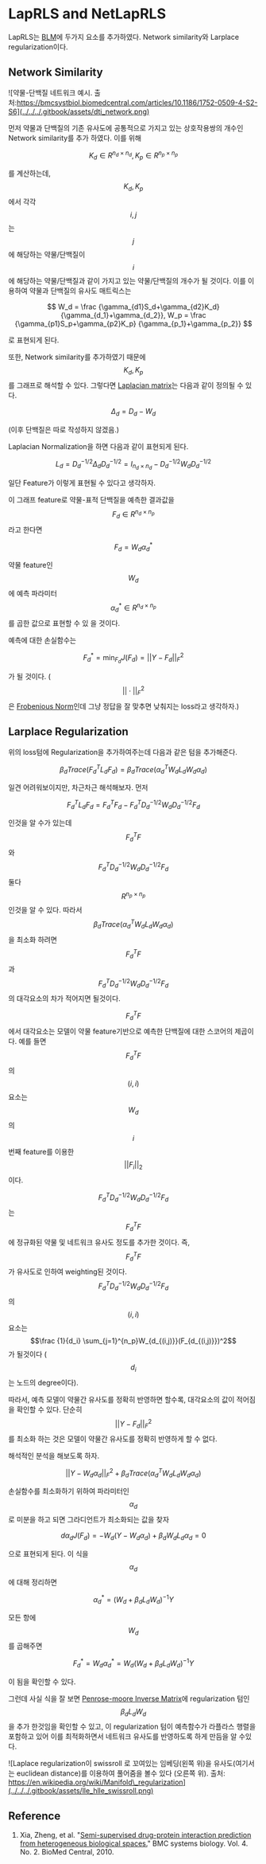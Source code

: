 # LapRLS and NetLapRLS

LapRLS는 [BLM](./)에 두가지 요소를 추가하였다. Network similarity와 Larplace regularization이다.

## Network Similarity

![&#xC57D;&#xBB3C;-&#xB2E8;&#xBC31;&#xC9C8; &#xB124;&#xD2B8;&#xC6CC;&#xD06C; &#xC608;&#xC2DC;. &#xCD9C;&#xCC98;:https://bmcsystbiol.biomedcentral.com/articles/10.1186/1752-0509-4-S2-S6](../../../.gitbook/assets/dti_network.png)

먼저 약물과 단백질의 기존 유사도에 공통적으로 가지고 있는 상호작용쌍의 개수인 Network similarity를 추가 하였다. 이를 위해

$$
K_d \in R^{n_d\times n_d}, K_p \in R^{n_p\times n_p}
$$

를 계산하는데, $$K_d, K_p $$ 에서 각각 $$i,j$$ 는 $$j$$에 해당하는 약물/단백질이 $$i$$ 에 해당하는 약물/단백질과 같이 가지고 있는 약물/단백질의 개수가 될 것이다. 이를 이용하여 약물과 단백질의 유사도 매트릭스는

$$
W_d = \frac {\gamma_{d1}S_d+\gamma_{d2}K_d} {\gamma_{d_1}+\gamma_{d_2}},
W_p = \frac {\gamma_{p1}S_p+\gamma_{p2}K_p} {\gamma_{p_1}+\gamma_{p_2}}
$$

로 표현되게 된다.

또한, Network similarity를 추가하였기 때문에 $$K_d, K_p$$ 를 그래프로 해석할 수 있다. 그렇다면 [Laplacian matrix](https://en.wikipedia.org/wiki/Laplacian_matrix)는 다음과 같이 정의될 수 있다.

$$
\Delta_d =D_d-W_d
$$

\(이후 단백질은 따로 작성하지 않겠음.\)

Laplacian Normalization을 하면 다음과 같이 표현되게 된다.

$$
L_d = D_d^{-1/2}\Delta_d D_d^{-1/2}=I_{n_d\times n_d}-D_d^{-1/2}W_d D_d^{-1/2}
$$

일단 Feature가 이렇게 표현될 수 있다고 생각하자.

이 그래프 feature로 약물-표적 단백질을 예측한 결과값을 $$F_d \in R^{n_d\times n_p}$$라고 한다면

$$
F_d=W_d\alpha_d^*
$$

약물 feature인$$W_d$$에 예측 파라미터 $$\alpha_d^*\in R^{n_d\times n_p}$$를 곱한 값으로 표현할 수 있 을 것이다.

예측에 대한 손실함수는

$$
F_d^*=\min_{F_d} J(F_d) = ||Y-F_d||^2_F
$$

가 될 것이다. \( $$||\cdot ||_F^2$$ 은 [Frobenious Norm](https://en.wikipedia.org/wiki/Matrix_norm)인데 그냥 정답을 잘 맞추면 낮춰지는 loss라고 생각하자.\)

## Larplace Regularization

위의 loss텀에 Regularization을 추가하여주는데 다음과 같은 텀을 추가해준다.

$$
\beta_d Trace(F_d^TL_dF_d)=\beta_d Trace(\alpha^T_dW_dL_dW_d\alpha_d)
$$

일견 어려워보이지만, 차근차근 해석해보자. 먼저

$$
F_d^TL_dF_d = F^T_dF_d - F_d^TD_d^{-1/2}W_dD_d^{-1/2}F_d
$$

인것을 알 수가 있는데 $$F_d^TF$$와 $$F_d^TD_d^{-1/2}W_dD_d^{-1/2}F_d$$ 둘다 $$R^{n_p\times n_p}$$ 인것을 알 수 있다. 따라서 $$\beta_d Trace(\alpha^T_dW_dL_dW_d\alpha_d)$$을 최소화 하려면 $$F_d^TF$$ 과 $$F_d^TD_d^{-1/2}W_dD_d^{-1/2}F_d$$ 의 대각요소의 차가 적어지면 될것이다.

$$F_d^TF$$에서 대각요소는 모델이 약물 feature기반으로 예측한 단백질에 대한 스코어의 제곱이다. 예를 들면 $$F_d^TF$$ 의 $$(i, i)$$ 요소는 $$W_d$$ 의 $$i$$ 번째 feature를 이용한 $$||F_i||_2$$ 이다.

$$F_d^TD_d^{-1/2}W_dD_d^{-1/2}F_d$$ 는 $$F_d^TF$$ 에 정규화된 약물 및 네트워크 유사도 정도를 추가한 것이다. 즉, $$F_d^TF$$ 가 유사도로 인하여 weighting된 것이다. $$F_d^TD_d^{-1/2}W_dD_d^{-1/2}F_d$$ 의 $$(i, i)$$ 요소는 $$\frac {1}{d_i} \sum_{j=1}^{n_p}W_{d_{(i,j)}}(F_{d_{(i,j)}})^2$$ 가 될것이다 \( $$d_i $$ 는 노드의 degree이다\).

따라서, 예측 모델이 약물간 유사도를 정확히 반영하면 할수록, 대각요소의 값이 적어짐을 확인할 수 있다. 단순히 $$||Y-F_d||^2_F$$ 를 최소화 하는 것은 모델이 약물간 유사도를 정확히 반영하게 할 수 없다.

해석적인 분석을 해보도록 하자.

$$
||Y-W_d\alpha_d||^2_F + \beta_d Trace(\alpha^T_dW_dL_dW_d\alpha_d)
$$

손실함수를 최소화하기 위하여 파라미터인 $$\alpha_d$$ 로 미분을 하고 되면 그라디언트가 최소화되는 값을 찾자

$$
d\alpha_dJ(F_d)=-W_d(Y-W_d\alpha_d)+\beta_dW_dL_d\alpha_d=0
$$

으로 표현되게 된다. 이 식을 $$\alpha_d$$ 에 대해 정리하면

$$
\alpha_d^*=(W_d+\beta_dL_dW_d)^{-1}Y
$$

모든 항에 $$W_d$$ 를 곱해주면

$$
F^*_d=W_d\alpha_d^*=W_d(W_d+\beta_dL_dW_d)^{-1}Y
$$

이 됨을 확인할 수 있다. 

그런데 사실 식을 잘 보면 [Penrose-moore Inverse Matrix](https://en.wikipedia.org/wiki/Moore%E2%80%93Penrose_inverse)에 regularization 텀인 $$\beta_dL_dW_d$$을 추가 한것임을 확인할 수 있고, 이 regularization 텀이 예측함수가 라플라스 행렬을 포함하고 있어 이를 최적화하면서 네트워크 유사도를 반영하도록 하게 만듬을 알 수있다.

![Laplace regularization&#xC774; swissroll &#xB85C; &#xAF2C;&#xC5EC;&#xC788;&#xB294; &#xC784;&#xBCA0;&#xB529;\(&#xC67C;&#xCABD; &#xC704;\)&#xC744; &#xC720;&#xC0AC;&#xB3C4;\(&#xC5EC;&#xAE30;&#xC11C;&#xB294; euclidean distance\)&#xB97C; &#xC774;&#xC6A9;&#xD558;&#xC5EC; &#xD480;&#xC5B4;&#xC90C;&#xC744; &#xBCFC;&#xC218; &#xC788;&#xB2E4; \(&#xC624;&#xB978;&#xCABD; &#xC704;\). &#xCD9C;&#xCC98;: https://en.wikipedia.org/wiki/Manifold\_regularization](../../../.gitbook/assets/lle_hlle_swissroll.png)

## Reference

1. Xia, Zheng, et al. "[Semi-supervised drug-protein interaction prediction from heterogeneous biological spaces.](https://bmcsystbiol.biomedcentral.com/articles/10.1186/1752-0509-4-S2-S6)" BMC systems biology. Vol. 4. No. 2. BioMed Central, 2010.

